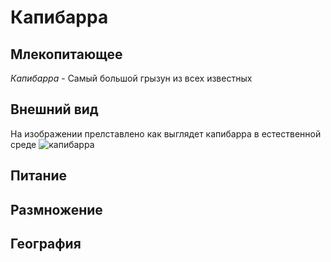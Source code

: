 # Капибарра

## Млекопитающее 

*Капибарра*  - Самый большой грызун из всех известных 
## Внешний вид

На изображении прелставлено как выглядет капибарра в естественной среде ![капибарра](123.jpg)
## Питание

## Размножение 


## География